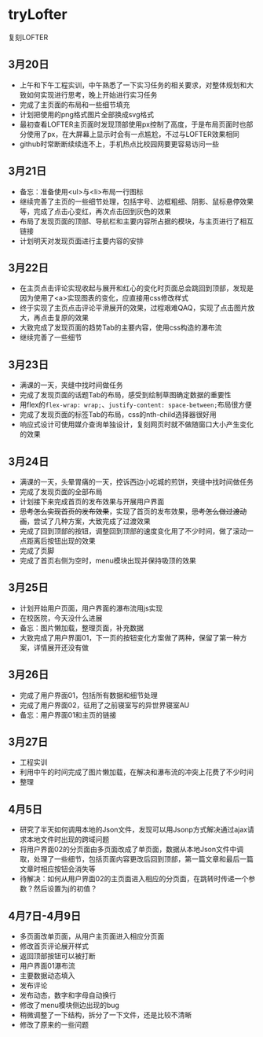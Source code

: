 # tryLofter

复刻LOFTER

## 3月20日

- 上午和下午工程实训，中午熟悉了一下实习任务的相关要求，对整体规划和大致如何实现进行思考，晚上开始进行实习任务
- 完成了主页面的布局和一些细节填充
- 计划把使用的png格式图片全部换成svg格式
- 最初查看LOFTER主页面时发现顶部使用px控制了高度，于是布局页面时也部分使用了px，在大屏幕上显示时会有一点尴尬，不过与LOFTER效果相同
- github时常断断续续连不上，手机热点比校园网要更容易访问一些

## 3月21日

- 备忘：准备使用\<ul>与\<li>布局一行图标
- 继续完善了主页的一些细节处理，包括字号、边框粗细、阴影、鼠标悬停效果等，完成了点击心变红，再次点击回到灰色的效果
- 布局了发现页面的顶部、导航栏和主要内容所占据的模块，与主页进行了相互链接
- 计划明天对发现页面进行主要内容的安排

## 3月22日

- 在主页点击评论实现收起与展开和红心的变化时页面总会跳回到顶部，发现是因为使用了\<a>实现图表的变化，应直接用css修改样式
- 终于实现了主页点击评论平滑展开的效果，过程艰难QAQ，实现了点击图片放大，再点击复原的效果
- 大致完成了发现页面的趋势Tab的主要内容，使用css构造的瀑布流
- 继续完善了一些细节

## 3月23日

- 满课的一天，夹缝中找时间做任务
- 完成了发现页面的话题Tab的布局，感受到绘制草图确定数据的重要性
- 用flex的`flex-wrap: wrap;`、`justify-content: space-between;`布局很方便
- 完成了发现页面的标签Tab的布局，css的nth-child选择器很好用
- 响应式设计可使用媒介查询单独设计，复刻网页时就不做随窗口大小产生变化的效果

## 3月24日

- 满课的一天，头晕胃痛的一天，控诉西边小吃城的煎饼，夹缝中找时间做任务
- 完成了发现页面的全部布局
- 计划接下来完成首页的发布效果与开展用户界面
- ~~思考怎么实现首页的发布效果~~，实现了首页的发布效果，~~思考怎么做过渡动画~~，尝试了几种方案，大致完成了过渡效果
- 完成了回到顶部的按钮，调整回到顶部的速度变化用了不少时间，做了滚动一点距离后按钮出现的效果
- 完成了页脚
- 完成了首页右侧为空时，menu模块出现并保持吸顶的效果

## 3月25日

- 计划开始用户页面，用户界面的瀑布流用js实现
- 在校医院，今天没什么进展
- 备忘：图片懒加载，整理页面，补充数据
- 大致完成了用户界面01，下一页的按钮变化方案做了两种，保留了第一种方案，详情展开还没有做

## 3月26日

- 完成了用户界面01，包括所有数据和细节处理
- 完成了用户界面02，征用了之前寝室写的异世界寝室AU
- 备忘：用户界面01和主页的链接

## 3月27日

- 工程实训
- 利用中午的时间完成了图片懒加载，在解决和瀑布流的冲突上花费了不少时间
- 整理

## 4月5日

- 研究了半天如何调用本地的Json文件，发现可以用Jsonp方式解决通过ajax请求本地文件时出现的跨域问题
- 将用户界面02的分页面由多页面改成了单页面，数据从本地Json文件中调取，处理了一些细节，包括页面内容更改后回到顶部，第一篇文章和最后一篇文章时相应按钮会消失等
- 待解决：如何从用户界面02的主页面进入相应的分页面，在跳转时传递一个参数？然后设置为j的初值？

## 4月7日-4月9日

- 多页面改单页面，从用户主页面进入相应分页面
- 修改首页评论展开样式
- 返回顶部按钮可以被打断
- 用户界面01瀑布流
- 主要数据动态填入
- 发布评论
- 发布动态，数字和字母自动换行
- 修改了menu模块侧边出现的bug
- 稍微调整了一下结构，拆分了一下文件，还是比较不清晰
- 修改了原来的一些问题

